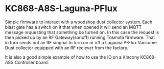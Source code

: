 # KC868-A8S-Laguna-PFlux

Simple firmware to interact with a woodshop dust collector system. 
Each blast gate has a switch on it that when opened it will send an MQTT message requesting that something be turned on. 
In this case the request is then picked up by an RF Gateway(sonoff) running Tosmota firmware. That in turn sends out an RF singnal to turn on or off a Lagauna P-Flux 
Vaccume Dust collector equipped with an RF reciever from the factory. 

It is also a good simple example of how to use the IO on a Kincony KC868-A8S Controller board.



